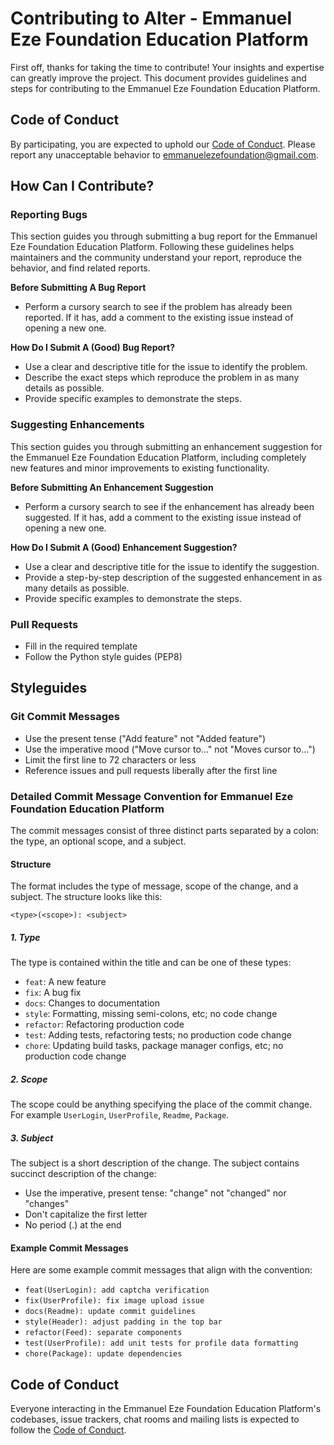# Contributing to Alter - Emmanuel Eze Foundation Education Platform

First off, thanks for taking the time to contribute! Your insights and expertise can greatly improve the project. This document provides guidelines and steps for contributing to the Emmanuel Eze Foundation Education Platform.

## Code of Conduct

By participating, you are expected to uphold our [Code of Conduct](CODE_OF_CONDUCT.md). Please report any unacceptable behavior to [emmanuelezefoundation@gmail.com](mailto:emmanuelezefoundation@gmail.com).

## How Can I Contribute?

### Reporting Bugs

This section guides you through submitting a bug report for the Emmanuel Eze Foundation Education Platform. Following these guidelines helps maintainers and the community understand your report, reproduce the behavior, and find related reports.

**Before Submitting A Bug Report**

- Perform a cursory search to see if the problem has already been reported. If it has, add a comment to the existing issue instead of opening a new one.

**How Do I Submit A (Good) Bug Report?**

- Use a clear and descriptive title for the issue to identify the problem.
- Describe the exact steps which reproduce the problem in as many details as possible.
- Provide specific examples to demonstrate the steps.

### Suggesting Enhancements

This section guides you through submitting an enhancement suggestion for the Emmanuel Eze Foundation Education Platform, including completely new features and minor improvements to existing functionality.

**Before Submitting An Enhancement Suggestion**

- Perform a cursory search to see if the enhancement has already been suggested. If it has, add a comment to the existing issue instead of opening a new one.

**How Do I Submit A (Good) Enhancement Suggestion?**

- Use a clear and descriptive title for the issue to identify the suggestion.
- Provide a step-by-step description of the suggested enhancement in as many details as possible.
- Provide specific examples to demonstrate the steps.

### Pull Requests

- Fill in the required template
- Follow the Python style guides (PEP8)

## Styleguides

### Git Commit Messages

- Use the present tense ("Add feature" not "Added feature")
- Use the imperative mood ("Move cursor to..." not "Moves cursor to...")
- Limit the first line to 72 characters or less
- Reference issues and pull requests liberally after the first line

### Detailed Commit Message Convention for Emmanuel Eze Foundation Education Platform

The commit messages consist of three distinct parts separated by a colon: the type, an optional scope, and a subject.

#### Structure

The format includes the type of message, scope of the change, and a subject. The structure looks like this:
```
<type>(<scope>): <subject>
```

##### 1. Type

The type is contained within the title and can be one of these types:

- `feat`: A new feature
- `fix`: A bug fix
- `docs`: Changes to documentation
- `style`: Formatting, missing semi-colons, etc; no code change
- `refactor`: Refactoring production code
- `test`: Adding tests, refactoring tests; no production code change
- `chore`: Updating build tasks, package manager configs, etc; no production code change

##### 2. Scope

The scope could be anything specifying the place of the commit change. For example `UserLogin`, `UserProfile`, `Readme`, `Package`.

##### 3. Subject

The subject is a short description of the change. The subject contains succinct description of the change:

- Use the imperative, present tense: "change" not "changed" nor "changes"
- Don't capitalize the first letter
- No period (.) at the end

#### Example Commit Messages

Here are some example commit messages that align with the convention:

- `feat(UserLogin): add captcha verification`
- `fix(UserProfile): fix image upload issue`
- `docs(Readme): update commit guidelines`
- `style(Header): adjust padding in the top bar`
- `refactor(Feed): separate components`
- `test(UserProfile): add unit tests for profile data formatting`
- `chore(Package): update dependencies`



## Code of Conduct

Everyone interacting in the Emmanuel Eze Foundation Education Platform's codebases, issue trackers, chat rooms and mailing lists is expected to follow the [Code of Conduct](CODE_OF_CONDUCT.md).


